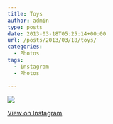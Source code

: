 ```yaml
---
title: Toys
author: admin
type: posts
date: 2013-03-18T05:25:14+00:00
url: /posts/2013/03/18/toys/
categories:
  - Photos
tags:
  - instagram
  - Photos

---
```

![][1]

<p class="view-instagram">
  <a href="http://instagr.am/p/W_K47sqllH/">View on Instagram</a>
</p>

 [1]: http://lobban.org/wordpress//HLIC/8bbdfd0924058f313bdc80a991bd6247.jpg